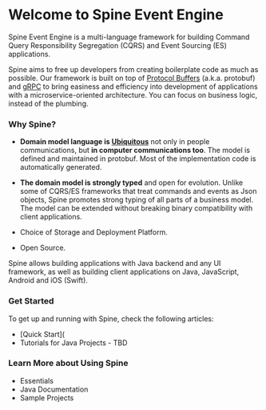 # Welcome to Spine Event Engine

Spine Event Engine is a multi-language framework for building Command Query Responsibility Segregation (CQRS) and Event Sourcing (ES) applications.

Spine aims to free up developers from creating boilerplate code as much as possible. Our framework is built on top of [Protocol Buffers](https://developers.google.com/protocol-buffers/docs/overview) (a.k.a. protobuf) and [gRPC](http://www.grpc.io/docs/) to bring easiness and efficiency into development of applications with a microservice-oriented architecture. You can focus on business logic, instead of the plumbing.

### Why Spine?

*  **Domain model language is [Ubiquitous](http://martinfowler.com/bliki/UbiquitousLanguage.html)** not only in people communications, but **in computer communications too**. The model is defined and maintained in protobuf. Most of the implementation code is automatically generated.

*  **The domain model is strongly typed** and open for evolution. Unlike some of  CQRS/ES frameworks that treat commands and events as Json objects, Spine promotes strong typing of all parts of a business model. The model can be extended without breaking binary compatibility with client applications.

*  Choice of Storage and Deployment Platform.
*  Open Source.

Spine allows building applications with Java backend and any UI framework, as well as building client applications on Java, JavaScript, Android and iOS (Swift).




### Get Started

To get up and running with Spine, check the following articles:
* [Quick Start](
* Tutorials for Java Projects - TBD



### Learn More about Using Spine


* Essentials
* Java Documentation
* Sample Projects